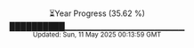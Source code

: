 <p align="center">
⏳Year Progress (35.62 %)<br>
██████████▁▁▁▁▁▁▁▁▁▁▁▁▁▁▁▁▁▁▁▁ <br>
<sub>Updated: Sun, 11 May 2025 00:13:59 GMT</sub>
</p>

